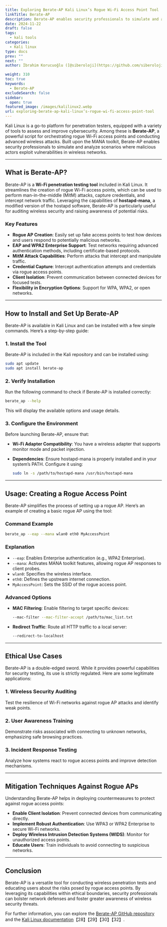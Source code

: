 ```yaml
---
title: Exploring Berate-AP Kali Linux’s Rogue Wi-Fi Access Point Tool
linkTitle: Berate-AP
description: Berate-AP enables security professionals to simulate and analyze scenarios where malicious actors exploit vulnerabilities in wireless networks.
date: 2024-11-22
draft: false
tags:
  - kali tools
categories:
  - Kali linux
type: docs
prev: ""
next: ""
author: İbrahim Korucuoğlu ([@siberoloji](https://github.com/siberoloji))

weight: 310
toc: true
keywords:
  - Berate-AP
excludeSearch: false
sidebar:
  open: true
featured_image: /images/kalilinux2.webp
url: exploring-berate-ap-kali-linux’s-rogue-wi-fi-access-point-tool
---
```

Kali Linux is a go-to platform for penetration testers, equipped with a variety of tools to assess and improve cybersecurity. Among these is **Berate-AP**, a powerful script for orchestrating rogue Wi-Fi access points and conducting advanced wireless attacks. Built upon the MANA toolkit, Berate-AP enables security professionals to simulate and analyze scenarios where malicious actors exploit vulnerabilities in wireless networks.

---

## What is Berate-AP?

Berate-AP is a **Wi-Fi penetration testing tool** included in Kali Linux. It streamlines the creation of rogue Wi-Fi access points, which can be used to perform man-in-the-middle (MitM) attacks, capture credentials, and intercept network traffic. Leveraging the capabilities of **hostapd-mana**, a modified version of the hostapd software, Berate-AP is particularly useful for auditing wireless security and raising awareness of potential risks.

### Key Features

- **Rogue AP Creation**: Easily set up fake access points to test how devices and users respond to potentially malicious networks.
- **EAP and WPA2 Enterprise Support**: Test networks requiring advanced authentication methods, including certificate-based protocols.
- **MitM Attack Capabilities**: Perform attacks that intercept and manipulate traffic.
- **Credential Capture**: Intercept authentication attempts and credentials via rogue access points.
- **Client Isolation**: Prevent communication between connected devices for focused tests.
- **Flexibility in Encryption Options**: Support for WPA, WPA2, or open networks.

---

## How to Install and Set Up Berate-AP

Berate-AP is available in Kali Linux and can be installed with a few simple commands. Here’s a step-by-step guide:

### 1. Install the Tool

Berate-AP is included in the Kali repository and can be installed using:

```bash
sudo apt update
sudo apt install berate-ap
```

### 2. Verify Installation

Run the following command to check if Berate-AP is installed correctly:

```bash
berate_ap --help
```

This will display the available options and usage details.

### 3. Configure the Environment

Before launching Berate-AP, ensure that:

- **Wi-Fi Adapter Compatibility**: You have a wireless adapter that supports monitor mode and packet injection.
- **Dependencies**: Ensure hostapd-mana is properly installed and in your system’s PATH. Configure it using:

  ```bash
  sudo ln -s /path/to/hostapd-mana /usr/bin/hostapd-mana
  ```

---

## Usage: Creating a Rogue Access Point

Berate-AP simplifies the process of setting up a rogue AP. Here’s an example of creating a basic rogue AP using the tool:

### Command Example

```bash
berate_ap --eap --mana wlan0 eth0 MyAccessPoint
```

### Explanation

- `--eap`: Enables Enterprise authentication (e.g., WPA2 Enterprise).
- `--mana`: Activates MANA toolkit features, allowing rogue AP responses to client probes.
- `wlan0`: Specifies the wireless interface.
- `eth0`: Defines the upstream internet connection.
- `MyAccessPoint`: Sets the SSID of the rogue access point.

### Advanced Options

- **MAC Filtering**: Enable filtering to target specific devices:

  ```bash
  --mac-filter --mac-filter-accept /path/to/mac_list.txt
  ```

- **Redirect Traffic**: Route all HTTP traffic to a local server:

  ```bash
  --redirect-to-localhost
  ```

---

## Ethical Use Cases

Berate-AP is a double-edged sword. While it provides powerful capabilities for security testing, its use is strictly regulated. Here are some legitimate applications:

### 1. **Wireless Security Auditing**

Test the resilience of Wi-Fi networks against rogue AP attacks and identify weak points.

### 2. **User Awareness Training**

Demonstrate risks associated with connecting to unknown networks, emphasizing safe browsing practices.

### 3. **Incident Response Testing**

Analyze how systems react to rogue access points and improve detection mechanisms.

---

## Mitigation Techniques Against Rogue APs

Understanding Berate-AP helps in deploying countermeasures to protect against rogue access points:

- **Enable Client Isolation**: Prevent connected devices from communicating directly.
- **Implement Robust Authentication**: Use WPA3 or WPA2 Enterprise to secure Wi-Fi networks.
- **Deploy Wireless Intrusion Detection Systems (WIDS)**: Monitor for unauthorized access points.
- **Educate Users**: Train individuals to avoid connecting to suspicious networks.

---

## Conclusion

Berate-AP is a versatile tool for conducting wireless penetration tests and educating users about the risks posed by rogue access points. By leveraging its capabilities within ethical boundaries, security professionals can bolster network defenses and foster greater awareness of wireless security threats.

For further information, you can explore the [Berate-AP GitHub repository](https://github.com/sensepost/berate_ap) and the [Kali Linux documentation](https://www.kali.org/tools/berate-ap/)【28】【29】【30】【32】.
